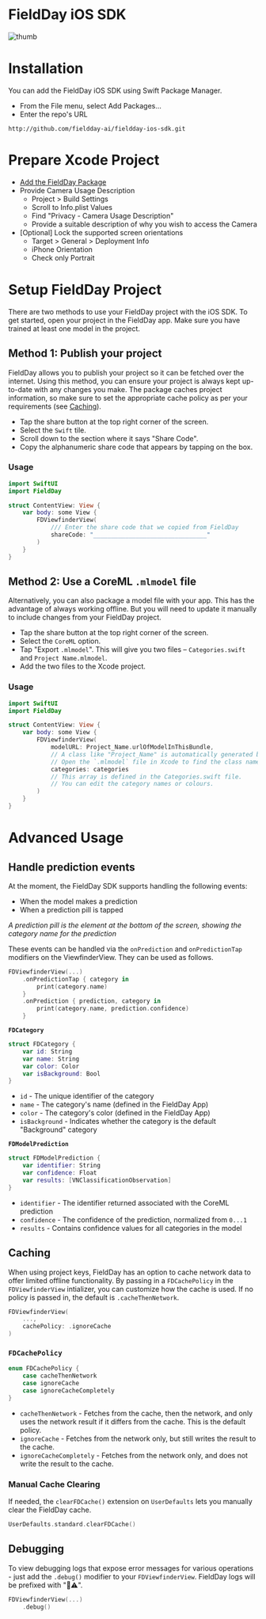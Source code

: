 # FieldDay iOS SDK
![thumb](https://github.com/fieldday-ai/fieldday-ios-sdk/assets/58298401/e1b7fd85-7cd6-4449-ae1d-eed6eb4660c5)

# Installation

You can add the FieldDay iOS SDK using Swift Package Manager.

-   From the File menu, select Add Packages...
-   Enter the repo's URL

```
http://github.com/fieldday-ai/fieldday-ios-sdk.git
```

# Prepare Xcode Project

-   [Add the FieldDay Package](#installation)
-   Provide Camera Usage Description
    -   Project > Build Settings
    -   Scroll to Info.plist Values
    -   Find "Privacy - Camera Usage Description"
    -   Provide a suitable description of why you wish to access the Camera
-   [Optional] Lock the supported screen orientations
    -   Target > General > Deployment Info
    -   iPhone Orientation
    -   Check only Portrait

# Setup FieldDay Project

There are two methods to use your FieldDay project with the iOS SDK. To get started, open your project in the FieldDay app. Make sure you have trained at least one model in the project.

## Method 1: Publish your project

FieldDay allows you to publish your project so it can be fetched over the internet. Using this method, you can ensure your project is always kept up-to-date with any changes you make. The package caches project information, so make sure to set the appropriate cache policy as per your requirements (see [Caching](#caching)).

-   Tap the share button at the top right corner of the screen.
-   Select the `Swift` tile.
-   Scroll down to the section where it says "Share Code".
-   Copy the alphanumeric share code that appears by tapping on the box.

### Usage

```swift
import SwiftUI
import FieldDay

struct ContentView: View {
    var body: some View {
        FDViewfinderView(
            /// Enter the share code that we copied from FieldDay
            shareCode: "________________________________"
        )
    }
}
```

## Method 2: Use a CoreML `.mlmodel` file

Alternatively, you can also package a model file with your app. This has the advantage of always working offline. But you will need to update it manually to include changes from your FieldDay project.

-   Tap the share button at the top right corner of the screen.
-   Select the `CoreML` option.
-   Tap "Export `.mlmodel`". This will give you two files – `Categories.swift` and `Project Name.mlmodel`.
-   Add the two files to the Xcode project.

### Usage

```swift
import SwiftUI
import FieldDay

struct ContentView: View {
    var body: some View {
        FDViewfinderView(
            modelURL: Project_Name.urlOfModelInThisBundle,
            // A class like "Project_Name" is automatically generated by Xcode for your model.
            // Open the `.mlmodel` file in Xcode to find the class name.
            categories: categories
            // This array is defined in the Categories.swift file.
            // You can edit the category names or colours.
        )
    }
}
```

# Advanced Usage

## Handle prediction events

At the moment, the FieldDay SDK supports handling the following events:

-   When the model makes a prediction
-   When a prediction pill is tapped

_A prediction pill is the element at the bottom of the screen, showing the category name for the prediction_

These events can be handled via the `onPrediction` and `onPredictionTap` modifiers on the ViewfinderView. They can be used as follows.

```swift
FDViewfinderView(...)
    .onPredictionTap { category in
        print(category.name)
    }
    .onPrediction { prediction, category in
        print(category.name, prediction.confidence)
    }
```

**`FDCategory`**

```swift
struct FDCategory {
    var id: String
    var name: String
    var color: Color
    var isBackground: Bool
}
```

-   `id` - The unique identifier of the category
-   `name` - The category's name (defined in the FieldDay App)
-   `color` - The category's color (defined in the FieldDay App)
-   `isBackground` - Indicates whether the category is the default "Background" category

**`FDModelPrediction`**

```swift
struct FDModelPrediction {
    var identifier: String
    var confidence: Float
    var results: [VNClassificationObservation]
}
```

-   `identifier` - The identifier returned associated with the CoreML prediction
-   `confidence` - The confidence of the prediction, normalized from `0...1`
-   `results` - Contains confidence values for all categories in the model

## Caching
When using project keys, FieldDay has an option to cache network data to offer limited offline functionality. By passing in a `FDCachePolicy` in the `FDViewfinderView` intializer, you can customize how the cache is used. If no policy is passed in, the default is `.cacheThenNetwork`.
```swift
FDViewfinderView(
    ...,
    cachePolicy: .ignoreCache
)
```

### `FDCachePolicy`
```swift
enum FDCachePolicy {
    case cacheThenNetwork
    case ignoreCache
    case ignoreCacheCompletely
}
```
-   `cacheThenNetwork` - Fetches from the cache, then the network, and only uses the network result if it differs from the cache. This is the default policy.
-   `ignoreCache` - Fetches from the network only, but still writes the result to the cache.
-   `ignoreCacheCompletely` -  Fetches from the network only, and does not write the result to the cache.

### Manual Cache Clearing
If needed, the `clearFDCache()` extension on `UserDefaults` lets you manually clear the FieldDay cache.
```swift
UserDefaults.standard.clearFDCache()
```

## Debugging

To view debugging logs that expose error messages for various operations - just add the `.debug()` modifier to your `FDViewfinderView`. FieldDay logs will be prefixed with "🤖⚠️".

```swift
FDViewfinderView(...)
    .debug()
```
